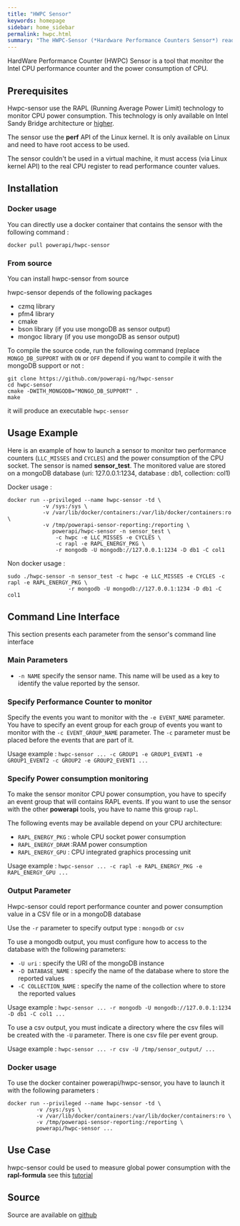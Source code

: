 ```yaml
---
title: "HWPC Sensor"
keywords: homepage
sidebar: home_sidebar 
permalink: hwpc.html
summary: "The HWPC-Sensor (*Hardware Performance Counters Sensor*) read data from the hardware performance counters exposed by the processor." 
---
```


HardWare Performance Counter (HWPC) Sensor is a tool that monitor the Intel CPU
performance counter and the power consumption of CPU.

## Prerequisites
Hwpc-sensor use the RAPL (Running Average Power Limit) technology to monitor CPU
power consumption. This technology is only available on Intel Sandy Bridge
architecture or
[higher](https://fr.wikipedia.org/wiki/Intel#Historique_des_microprocesseurs_produits).

The sensor use the **perf** API of the Linux kernel. It is only available on
Linux and need to have root access to be used.

The sensor couldn't be used in a virtual machine, it must access (via Linux
kernel API) to the real CPU register to read performance counter values.

## Installation

### Docker usage

You can directly use a docker container that contains the sensor with the
following command :

	docker pull powerapi/hwpc-sensor
	
###	From source
	
You can install hwpc-sensor from source

hwpc-sensor depends of the following packages 

- czmq library
- pfm4 library
- cmake
- bson library (if you use mongoDB as sensor output)
- mongoc library (if you use mongoDB as sensor output)

To compile the source code, run the following command (replace
`MONGO_DB_SUPPORT` with `ON` or `OFF` depend if you want to compile it with the
mongoDB support or not :

	git clone https://github.com/powerapi-ng/hwpc-sensor
	cd hwpc-sensor
	cmake -DWITH_MONGODB="MONGO_DB_SUPPORT" .
	make

it will produce an executable `hwpc-sensor`

## Usage Example

Here is an example of how to launch a sensor to monitor two performance counters
(`LLC_MISSES` and `CYCLES`) and the power consumption of the CPU socket. The
sensor is named **sensor_test**. The monitored value are stored on a mongoDB
database (uri: 127.0.0.1:1234, database : db1, collection: col1)

Docker usage : 

	docker run --privileged --name hwpc-sensor -td \
               -v /sys:/sys \
               -v /var/lib/docker/containers:/var/lib/docker/containers:ro \
               -v /tmp/powerapi-sensor-reporting:/reporting \
                  powerapi/hwpc-sensor -n sensor_test \ 
			       -c hwpc -e LLC_MISSES -e CYCLES \
			       -c rapl -e RAPL_ENERGY_PKG \
			       -r mongodb -U mongodb://127.0.0.1:1234 -D db1 -C col1
			 
Non docker usage : 

	sudo ./hwpc-sensor -n sensor_test -c hwpc -e LLC_MISSES -e CYCLES -c rapl -e RAPL_ENERGY_PKG \
	                   -r mongodb -U mongodb://127.0.0.1:1234 -D db1 -C col1


## Command Line Interface

This section presents each parameter from the sensor's command line interface

### Main Parameters

- `-n NAME` specify the sensor name. This name will be used as a key to identify
  the value reported by the sensor.

### Specify Performance Counter to monitor

Specify the events you want to monitor with the `-e EVENT_NAME` parameter. You
have to specify an event group for each group of events you want to monitor with
the `-c EVENT_GROUP_NAME` parameter. The `-c` parameter must be placed before
the events that are part of it.

Usage example : `hwpc-sensor ... -c GROUP1 -e GROUP1_EVENT1 -e GROUP1_EVENT2 -c
GROUP2 -e GROUP2_EVENT1 ...`

### Specify Power consumption monitoring

To make the sensor monitor CPU power consumption, you have to specify an event
group that will contains RAPL events. If you want to use the sensor with the
other **powerapi** tools, you have to name this group `rapl`.

The following events may be available depend on your CPU architecture: 

- `RAPL_ENERGY_PKG` : whole CPU socket power consumption
- `RAPL_ENERGY_DRAM` :RAM power consumption
- `RAPL_ENERGY_GPU` : CPU integrated graphics processing unit

Usage example : `hwpc-sensor ... -c rapl -e RAPL_ENERGY_PKG -e RAPL_ENERGY_GPU ...`

### Output Parameter

Hwpc-sensor could report performance counter and power consumption value in a
CSV file or in a mongoDB database

Use the `-r` parameter to specify output type : `mongodb` or `csv`

To use a mongodb output, you must configure how to access to the database with
the following parameters:

- `-U uri` : specify the URI of the mongoDB instance
- `-D DATABASE_NAME` : specify the name of the database where to store the reported
  values
- `-C COLLECTION_NAME` : specify the name of the collection where to store the
  reported values

Usage example : `hwpc-sensor ... -r mongodb -U mongodb://127.0.0.1:1234 -D db1 -C col1 ...` 

To use a csv output, you must indicate a directory where the csv files will be
created with the `-U` parameter. There is one csv file per event group.

Usage example : `hwpc-sensor ... -r csv -U /tmp/sensor_output/ ...`

### Docker usage

To use the docker container powerapi/hwpc-sensor, you have to launch it with the following parameters : 

	docker run --privileged --name hwpc-sensor -td \
             -v /sys:/sys \
             -v /var/lib/docker/containers:/var/lib/docker/containers:ro \
             -v /tmp/powerapi-sensor-reporting:/reporting \
             powerapi/hwpc-sensor ...

## Use Case

hwpc-sensor could be used to measure global power consumption with the **rapl-formula** see this [tutorial](/monitor_global_power_consumption)

## Source

Source are available on [github](https://github.com/powerapi-ng/hwpc-sensor)


